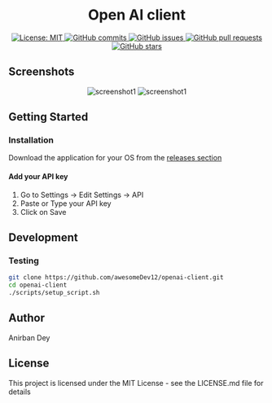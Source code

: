 <h1 align="center"> Open AI client </h1>

<p align="center">
  <a href="https://opensource.org/licenses/MIT">
    <img alt="License: MIT" src="https://img.shields.io/badge/License-MIT-blue.svg">
  </a>

  <a href="https://github.com/awesomeDev12/openai-client/commits/master">
    <img alt="GitHub commits" src="https://img.shields.io/github/commit-activity/y/awesomeDev12/openai-client?color=red&label=commits">
  </a>

  <a href="https://github.com/awesomeDev12/openai-client/issues">
    <img alt="GitHub issues" src="https://img.shields.io/github/issues/awesomeDev12/openai-client?color=important">
  </a>
  <a href="https://github.com/awesomeDev12/openai-client/pulls">
    <img alt="GitHub pull requests" src="https://img.shields.io/github/issues-pr/awesomeDev12/openai-client?color=blueviolet">
  </a>

  <a href="https://github.com/awesomeDev12/openai-client/stargazers">
    <img alt="GitHub stars" src="https://img.shields.io/github/stars/awesomeDev12/openai-client?style=social">
  </a>

</p>

## Screenshots
<div align="center" style=""> 

  <img alt="screenshot1" style="max-width:40vw;" src="https://awesomedev12.github.io/assets/openai-client/screenshots/screenshot1.png">
  <img alt="screenshot1" style="max-width:40vw;" src="https://awesomedev12.github.io/assets/openai-client/screenshots/screenshot2.png">

</div>

## Getting Started

### Installation
Download the application for your OS from the
<a href="https://github.com/awesomeDev12/openai-client/releases/">releases section</a>

#### Add your API key

1. Go to Settings -> Edit Settings -> API
2. Paste or Type your API key 
3. Click on Save

## Development

### Testing

```sh
git clone https://github.com/awesomeDev12/openai-client.git
cd openai-client
./scripts/setup_script.sh
```


## Author

<a href = "https://awesomedev12.github.io/site" style="text-decoration: none; color: inherit;">Anirban Dey</a>

## License

This project is licensed under the MIT License - see the LICENSE.md file for details





